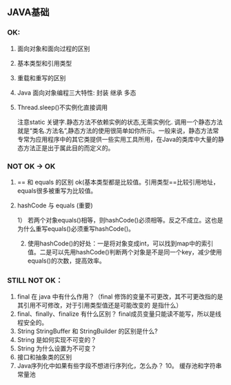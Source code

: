 ## JAVA基础

### OK:

1. 面向对象和面向过程的区别

2. 基本类型和引用类型

3. 重载和重写的区别

4. Java 面向对象编程三大特性: 封装 继承 多态

5. Thread.sleep()不实例化直接调用

   注意static 关键字.静态方法不依赖实例的状态,无需实例化.
   调用一个静态方法就是“类名.方法名”,静态方法的使用很简单如你所示。一般来说，静态方法常专常为应用程序中的其它类提供一些实用工具所用，在Java的类库中大量的静态方法正是出于属此目的而定义的。

### NOT OK -> OK

1. == 和 equals 的区别  ok(基本类型都是比较值。引用类型==比较引用地址，equals很多被重写为比较值。

2. hashCode 与 equals (重要)  

   1） 若两个对象equals()相等，则hashCode()必须相等。反之不成立。这也是为什么重写equals()必须重写hashCode()。

   2) 使用hashCode()的好处：一是将对象变成int，可以找到map中的索引值。二是可以先用hashCode()判断两个对象是不是同一个key，减少使用equals()的次数，提高效率。

### STILL NOT OK：

1. final 在 java 中有什么作用？（final 修饰的变量不可更改，其不可更改指的是其引用不可修改，对于引用类型值还是可能改变的 是指什么）
2. final、finally、finalize 有什么区别？ final成员变量只能读不能写，所以是线程安全的。
3. String StringBuffer 和 StringBuilder 的区别是什么?	
4. String 是如何实现不可变的？
5. String 为什么设置为不可变？
6. 接口和抽象类的区别
9. Java序列化中如果有些字段不想进行序列化，怎么办？
10。 缓存池和字符串常量池